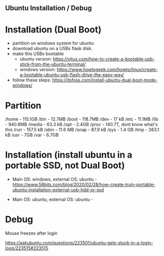 ## Ubuntu Installation / Debug

# Installation (Dual Boot)

- partition on windows system for ubuntu 
- download ubuntu on a USBs flask disk.
- make this USBs bootable
  - ubuntu version: https://vitux.com/how-to-create-a-bootable-usb-stick-from-the-ubuntu-terminal/
  - windows version: https://www.howtogeek.com/howto/linux/create-a-bootable-ubuntu-usb-flash-drive-the-easy-way/
- follow these steps: https://itsfoss.com/install-ubuntu-dual-boot-mode-windows/

# Partition

/home - 115.1GB
/bin - 12.7MB
/boot - 118.7MB
/dev - 17 kB
/etc - 11.1MB
/lib - 940.8MB
/media - 63.3 kB
/opt - 2.4GB
/proc - 140.7T, dont know what's this
/run - 157.5 kB
/sbin - 11.6 MB
/snap - 87.9 kB
/sys - 1.4 GB
/tmp - 383.1 kB
/usr - 7GB
/var - 6.7GB


# Installation (install ubuntu in a portable SSD, not Dual Boot)

- Main OS: windows, external OS: ubuntu - https://www.58bits.com/blog/2020/02/28/how-create-truly-portable-ubuntu-installation-external-usb-hdd-or-ssd

- Main OS: ubuntu, external OS: ubuntu - 

# Debug

Mouse freezes after login

https://askubuntu.com/questions/223501/ubuntu-gets-stuck-in-a-login-loop/223515#223515

